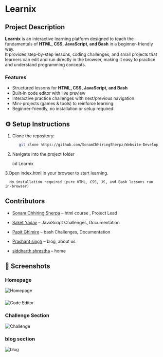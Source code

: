 
# Learnix
##  Project Description

**Learnix** is an interactive learning platform designed to teach the fundamentals of **HTML, CSS, JavaScript, and Bash** in a beginner-friendly way.  
It provides step-by-step lessons, coding challenges, and small projects that learners can edit and run directly in the browser, making it easy to practice and understand programming concepts.  

###  Features
-  Structured lessons for **HTML, CSS, JavaScript, and Bash**
-  Built-in code editor with live preview
-  Interactive practice challenges with next/previous navigation
-  Mini-projects (games & tools) to reinforce learning
-  Beginner-friendly, no installation or setup required

## ⚙️ Setup Instructions

1. Clone the repository:
   ```bash
      git clone https://github.com/SonamChhiringSherpa/Website-Development.github

2. Navigate into the project folder

      cd Learnix

3.Open index.html in your browser to start learning.

      No installation required (pure HTML, CSS, JS, and Bash lessons run in-browser)









## Contributors

- [Sonam Chhiring Sherpa](https://github.com/SonamChhiringSherpa) –  html course , Project Lead

- [Saket Yadav](https://github.com/saket-yadav) – JavaScript Challenges, Documentation

- [Papit Ghimire](https://github.com/papit-stack) – bash Challenges, Documentation

- [Prashant singh](https://github.com/Prashant-singh23) – blog, about us 

- [siddharth shrestha](https://github.com/evader5731) – home 


## 📸 Screenshots

### Homepage
![Homepage](assets/screenshot/home.png)

### 
![Code Editor](assets/editor.png)

### Challenge Section
![Challenge](assets/challenge.png)

### blog section
![blog](assets/blog.png)




